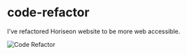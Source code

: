 # code-refactor

I've refactored Horiseon website to be more web accessible.



![Code Refactor](https://vivid-green.github.io/code-refactor/)
